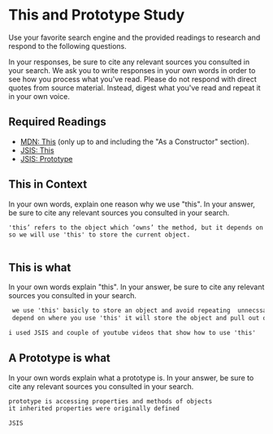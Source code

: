# This and Prototype Study

Use your favorite search engine and the provided readings to research and
respond to the following questions.

In your responses, be sure to cite any relevant sources you consulted in your
search. We ask you to write responses in your own words in order to see how you
process what you've read. Please do not respond with direct quotes from source
material. Instead, digest what you've read and repeat it in your own voice.

## Required Readings

-   [MDN: This](https://developer.mozilla.org/en-US/docs/Web/JavaScript/Reference/Operators/this)
(only up to and including the "As a Constructor" section).
-   [JSIS: This](http://javascriptissexy.com/understand-javascripts-this-with-clarity-and-master-it/)
-   [JSIS: Prototype](http://javascriptissexy.com/javascript-prototype-in-plain-detailed-language/)

## This in Context

In your own words, explain one reason why we use "this". In your answer, be
sure to cite any relevant sources you consulted in your search.

```md
'this’ refers to the object which ‘owns’ the method, but it depends on how a function is called and it could change by the function.
so we will use 'this' to store the current object.



```

## This is what

In your own words explain "this".  In your answer, be
sure to cite any relevant sources you consulted in your search.

```md
 we use 'this' basicly to store an object and avoid repeating  unnecssary code.
 depend on where you use 'this' it will store the object and pull out objects values in an easy way.

i used JSIS and couple of youtube videos that show how to use 'this'
```

## A Prototype is what

In your own words explain what a prototype is.  In your answer, be
sure to cite any relevant sources you consulted in your search.

```md
prototype is accessing properties and methods of objects
it inherited properties were originally defined

JSIS
```
